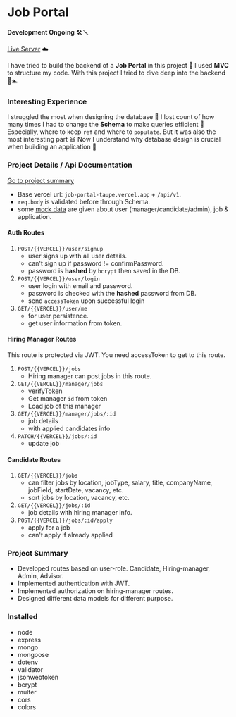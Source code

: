 # Job Portal

**Development Ongoing** 🛠️🪛

[Live Server](https://job-portal-taupe.vercel.app/) ☁️

I have tried to build the backend of a **Job Portal** in this project 🙎 I used **MVC** to structure my code. With this project I tried to dive deep into the backend 🌊🏊

### Interesting Experience

I struggled the most when designing the database 🙇 I lost count of how many times I had to change the **Schema** to make queries efficient 🤦 Especially, where to keep `ref` and where to `populate`. But it was also the most interesting part 😃 Now I understand why database design is crucial when building an application 💁

### Project Details / Api Documentation

[Go to project summary](https://github.com/ThakurSaad/job-portal#project-summary)

- Base vercel url: `job-portal-taupe.vercel.app` + `/api/v1`.
- `req.body` is validated before through Schema.
- some [mock data](https://github.com/ThakurSaad/job-portal/tree/main/data) are given about user (manager/candidate/admin), job & application.

#### Auth Routes

1. `POST/{{VERCEL}}/user/signup`
   - user signs up with all user details.
   - can't sign up if password != confirmPassword.
   - password is **hashed** by `bcrypt` then saved in the DB.
2. `POST/{{VERCEL}}/user/login`
   - user login with email and password.
   - password is checked with the **hashed** password from DB.
   - send `accessToken` upon successful login
3. `GET/{{VERCEL}}/user/me`
   - for user persistence.
   - get user information from token.

#### Hiring Manager Routes

This route is protected via JWT. You need accessToken to get to this route.

1. `POST/{{VERCEL}}/jobs`
   - Hiring manager can post jobs in this route.
2. `GET/{{VERCEL}}/manager/jobs`
   - verifyToken
   - Get manager `id` from token
   - Load job of this manager
3. `GET/{{VERCEL}}/manager/jobs/:id`
   - job details
   - with applied candidates info
4. `PATCH/{{VERCEL}}/jobs/:id`
   - update job

#### Candidate Routes

1. `GET/{{VERCEL}}/jobs`
   - can filter jobs by location, jobType, salary, title, companyName, jobField, startDate, vacancy, etc.
   - sort jobs by location, vacancy, etc.
2. `GET/{{VERCEL}}/jobs/:id`
   - job details with hiring manager info.
3. `POST/{{VERCEL}}/jobs/:id/apply`
   - apply for a job
   - can't apply if already applied

### Project Summary

- Developed routes based on user-role. Candidate, Hiring-manager, Admin, Advisor.
- Implemented authentication with JWT.
- Implemented authorization on hiring-manager routes.
- Designed different data models for different purpose.

### Installed

- node
- express
- mongo
- mongoose
- dotenv
- validator
- jsonwebtoken
- bcrypt
- multer
- cors
- colors
